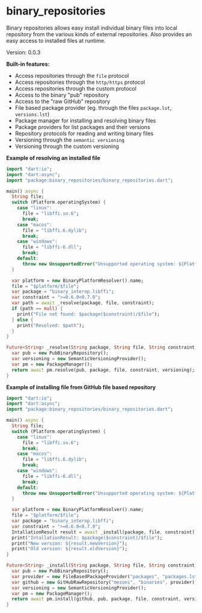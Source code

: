 binary_repositories
=====

Binary repositories allows easy install individual binary files into local repository from the various kinds of external repositories. Also provides an easy access to installed files at runtime.

Version: 0.0.3

**Built-in features:**

- Access repositories through the `file` protocol
- Access repositories through the `http/https` protocol
- Access repositories through the custom protocol
- Access to the binary "pub" repository 
- Access to the "raw GitHub" repository
- File based package provider (eg. through the files `package.lst`, `versions.lst`)
- Package manager for installing and resolving binary files
- Package providers for list packages and their versions
- Repository protocols for reading and writing binary files
- Versioning through the `semantic versioning` 
- Versioning through the custom versioning

**Example of resolving an installed file**

```dart
import "dart:io";
import "dart:async";
import "package:binary_repositories/binary_repositories.dart";

main() async {
  String file;
  switch (Platform.operatingSystem) {
    case "linux":
      file = "libffi.so.6";
      break;
    case "macos":
      file = "libffi.6.dylib";
      break;
    case "windows":
      file = "libffi-6.dll";
      break;
    default:
      throw new UnsupportedError("Unsupported operating system: ${Platform.operatingSystem}");
  }

  var platform = new BinaryPlatformResolver().name;
  file = "$platform/$file";
  var package = "binary_interop.libffi";
  var constraint = ">=0.6.0<0.7.0";
  var path = await _resolve(package, file, constraint);
  if (path == null) {
    print("File not found: $package($constraint)/$file");
  } else {
    print("Resolved: $path");
  }
}

Future<String> _resolve(String package, String file, String constraint) async {
  var pub = new PubBinaryRepository();
  var versioning = new SemanticVersioningProvider();
  var pm = new PackageManager();
  return await pm.resolve(pub, package, file, constraint, versioning);
}

```

**Example of installing file from GitHub file based repository**

```dart
import "dart:io";
import "dart:async";
import "package:binary_repositories/binary_repositories.dart";

main() async {
  String file;
  switch (Platform.operatingSystem) {
    case "linux":
      file = "libffi.so.6";
      break;
    case "macos":
      file = "libffi.6.dylib";
      break;
    case "windows":
      file = "libffi-6.dll";
      break;
    default:
      throw new UnsupportedError("Unsupported operating system: ${Platform.operatingSystem}");
  }

  var platform = new BinaryPlatformResolver().name;
  file = "$platform/$file";
  var package = "binary_interop.libffi";
  var constraint = ">=0.6.0<0.7.0";
  IntallationResult result = await _install(package, file, constraint);
  print("IntallationResult: $package($constraint)/$file");
  print("New version: ${result.newVersion}");
  print("Old version: ${result.oldVersion}");
}

Future<String> _install(String package, String file, String constraint) async {
  var pub = new PubBinaryRepository();
  var provider = new FileBasedPackageProvider("packages", "packages.lst", "versions.lst");
  var github = new GitHubRawRepository("mezoni", "binaries", provider);
  var versioning = new SemanticVersioningProvider();
  var pm = new PackageManager();
  return await pm.install(github, pub, package, file, constraint, versioning);
}

```
